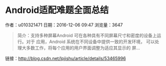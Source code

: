 # Android适配难题全面总结
作者：u010321471
日期：2016-12-06 09:47
浏览量：3647
> 简介：支持多种屏幕Android 可在各种具有不同屏幕尺寸和密度的设备上运行。对于 应用，Android 系统在不同设备中提供一致的开发环境， 可以处理大多数工作，将每个应用的用户界面调整为适应其显示的 屏...

 链接：http://blog.csdn.net/lpjishu/article/details/53465996
